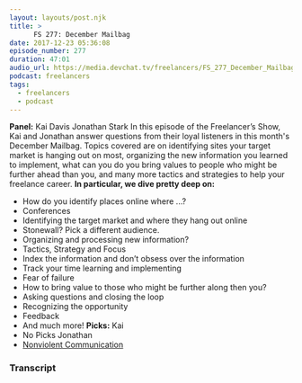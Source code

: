 ```yaml
---
layout: layouts/post.njk
title: >
      FS 277: December Mailbag
date: 2017-12-23 05:36:08
episode_number: 277
duration: 47:01
audio_url: https://media.devchat.tv/freelancers/FS_277_December_Mailbag.mp3
podcast: freelancers
tags: 
  - freelancers
  - podcast
---
```


 **Panel:** Kai Davis Jonathan Stark In this episode of the Freelancer’s Show, Kai and Jonathan answer questions from their loyal listeners in this month's December Mailbag. Topics covered are on identifying sites your target market is hanging out on most, organizing the new information you learned to implement, what can you do you bring values to people who might be further ahead than you, and many more tactics and strategies to help your freelance career. **In particular, we dive pretty deep on:&nbsp;**
- How do you identify places online where ...?
- Conferences
- Identifying the target market and where they hang out online
- Stonewall? Pick a different audience.
- Organizing and processing new information?
- Tactics, Strategy and Focus
- Index the information and don’t obsess over the information
- Track your time learning and implementing
- Fear of failure
- How to bring value to those who might be further along then you?
- Asking questions and closing the loop
- Recognizing the opportunity
- Feedback
- And much more!
**Picks:** Kai
- No Picks
Jonathan
- [Nonviolent Communication](https://www.amazon.com/Nonviolent-Communication-Language-Marshall-Rosenberg/dp/1892005034)


### Transcript


